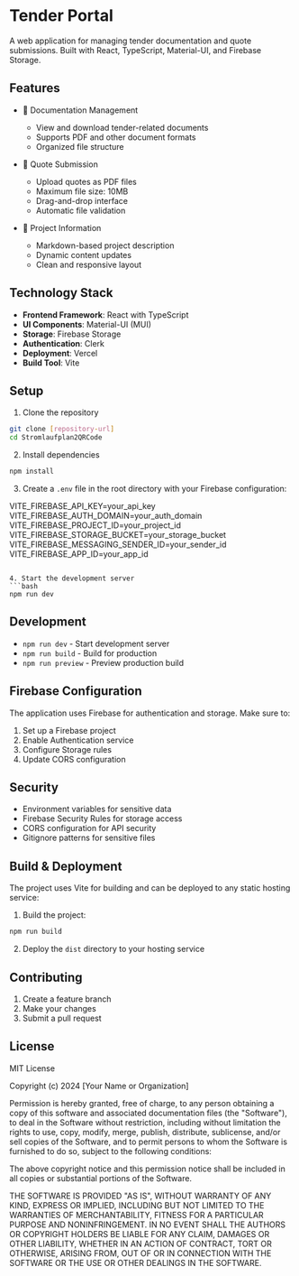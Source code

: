 # Tender Portal

A web application for managing tender documentation and quote submissions. Built with React, TypeScript, Material-UI, and Firebase Storage.

## Features

- 📄 Documentation Management
  - View and download tender-related documents
  - Supports PDF and other document formats
  - Organized file structure

- 💼 Quote Submission
  - Upload quotes as PDF files
  - Maximum file size: 10MB
  - Drag-and-drop interface
  - Automatic file validation

- 📝 Project Information
  - Markdown-based project description
  - Dynamic content updates
  - Clean and responsive layout

## Technology Stack

- **Frontend Framework**: React with TypeScript
- **UI Components**: Material-UI (MUI)
- **Storage**: Firebase Storage
- **Authentication**: Clerk
- **Deployment**: Vercel
- **Build Tool**: Vite

## Setup

1. Clone the repository
```bash
git clone [repository-url]
cd Stromlaufplan2QRCode
```

2. Install dependencies
```bash
npm install
```

3. Create a `.env` file in the root directory with your Firebase configuration:

VITE_FIREBASE_API_KEY=your_api_key
VITE_FIREBASE_AUTH_DOMAIN=your_auth_domain
VITE_FIREBASE_PROJECT_ID=your_project_id
VITE_FIREBASE_STORAGE_BUCKET=your_storage_bucket
VITE_FIREBASE_MESSAGING_SENDER_ID=your_sender_id
VITE_FIREBASE_APP_ID=your_app_id
```

4. Start the development server
```bash
npm run dev
```

## Development

- `npm run dev` - Start development server
- `npm run build` - Build for production
- `npm run preview` - Preview production build

## Firebase Configuration

The application uses Firebase for authentication and storage. Make sure to:
1. Set up a Firebase project
2. Enable Authentication service
3. Configure Storage rules
4. Update CORS configuration

## Security

- Environment variables for sensitive data
- Firebase Security Rules for storage access
- CORS configuration for API security
- Gitignore patterns for sensitive files

## Build & Deployment

The project uses Vite for building and can be deployed to any static hosting service:

1. Build the project:
```bash
npm run build
```

2. Deploy the `dist` directory to your hosting service

## Contributing

1. Create a feature branch
2. Make your changes
3. Submit a pull request

## License

MIT License

Copyright (c) 2024 [Your Name or Organization]

Permission is hereby granted, free of charge, to any person obtaining a copy
of this software and associated documentation files (the "Software"), to deal
in the Software without restriction, including without limitation the rights
to use, copy, modify, merge, publish, distribute, sublicense, and/or sell
copies of the Software, and to permit persons to whom the Software is
furnished to do so, subject to the following conditions:

The above copyright notice and this permission notice shall be included in all
copies or substantial portions of the Software.

THE SOFTWARE IS PROVIDED "AS IS", WITHOUT WARRANTY OF ANY KIND, EXPRESS OR
IMPLIED, INCLUDING BUT NOT LIMITED TO THE WARRANTIES OF MERCHANTABILITY,
FITNESS FOR A PARTICULAR PURPOSE AND NONINFRINGEMENT. IN NO EVENT SHALL THE
AUTHORS OR COPYRIGHT HOLDERS BE LIABLE FOR ANY CLAIM, DAMAGES OR OTHER
LIABILITY, WHETHER IN AN ACTION OF CONTRACT, TORT OR OTHERWISE, ARISING FROM,
OUT OF OR IN CONNECTION WITH THE SOFTWARE OR THE USE OR OTHER DEALINGS IN THE
SOFTWARE. 